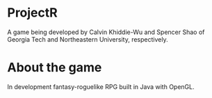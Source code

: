 # ProjectR

A game being developed by Calvin Khiddie-Wu and Spencer Shao of Georgia Tech and Northeastern University, respectively. 

# About the game
In development fantasy-roguelike RPG built in Java with OpenGL.
